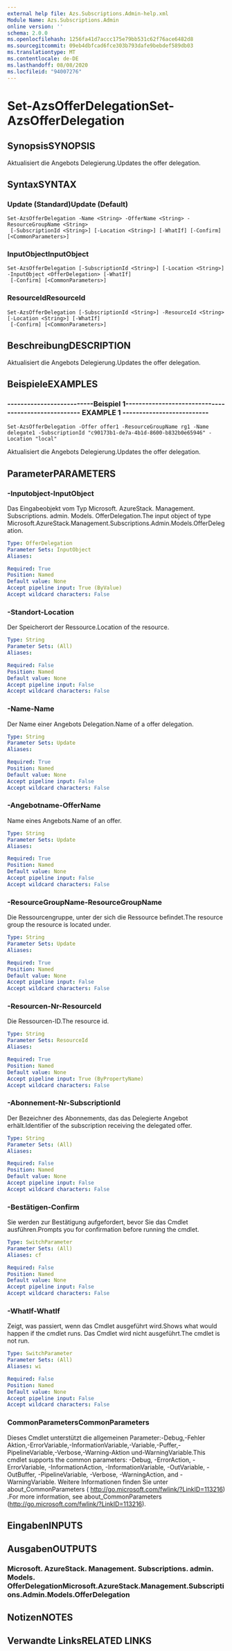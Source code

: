 ```yaml
---
external help file: Azs.Subscriptions.Admin-help.xml
Module Name: Azs.Subscriptions.Admin
online version: ''
schema: 2.0.0
ms.openlocfilehash: 1256fa41d7accc175e79bb531c62f76ace6482d8
ms.sourcegitcommit: 09eb4dbfcad6fce303b793dafe9bebdef589db03
ms.translationtype: MT
ms.contentlocale: de-DE
ms.lasthandoff: 08/08/2020
ms.locfileid: "94007276"
---
```

# <span data-ttu-id="11988-101">Set-AzsOfferDelegation</span><span class="sxs-lookup"><span data-stu-id="11988-101">Set-AzsOfferDelegation</span></span>

## <span data-ttu-id="11988-102">Synopsis</span><span class="sxs-lookup"><span data-stu-id="11988-102">SYNOPSIS</span></span>
<span data-ttu-id="11988-103">Aktualisiert die Angebots Delegierung.</span><span class="sxs-lookup"><span data-stu-id="11988-103">Updates the offer delegation.</span></span>

## <span data-ttu-id="11988-104">Syntax</span><span class="sxs-lookup"><span data-stu-id="11988-104">SYNTAX</span></span>

### <span data-ttu-id="11988-105">Update (Standard)</span><span class="sxs-lookup"><span data-stu-id="11988-105">Update (Default)</span></span>
```
Set-AzsOfferDelegation -Name <String> -OfferName <String> -ResourceGroupName <String>
 [-SubscriptionId <String>] [-Location <String>] [-WhatIf] [-Confirm] [<CommonParameters>]
```

### <span data-ttu-id="11988-106">InputObject</span><span class="sxs-lookup"><span data-stu-id="11988-106">InputObject</span></span>
```
Set-AzsOfferDelegation [-SubscriptionId <String>] [-Location <String>] -InputObject <OfferDelegation> [-WhatIf]
 [-Confirm] [<CommonParameters>]
```

### <span data-ttu-id="11988-107">ResourceId</span><span class="sxs-lookup"><span data-stu-id="11988-107">ResourceId</span></span>
```
Set-AzsOfferDelegation [-SubscriptionId <String>] -ResourceId <String> [-Location <String>] [-WhatIf]
 [-Confirm] [<CommonParameters>]
```

## <span data-ttu-id="11988-108">Beschreibung</span><span class="sxs-lookup"><span data-stu-id="11988-108">DESCRIPTION</span></span>
<span data-ttu-id="11988-109">Aktualisiert die Angebots Delegierung.</span><span class="sxs-lookup"><span data-stu-id="11988-109">Updates the offer delegation.</span></span>

## <span data-ttu-id="11988-110">Beispiele</span><span class="sxs-lookup"><span data-stu-id="11988-110">EXAMPLES</span></span>

### <span data-ttu-id="11988-111">--------------------------Beispiel 1--------------------------</span><span class="sxs-lookup"><span data-stu-id="11988-111">-------------------------- EXAMPLE 1 --------------------------</span></span>
```
Set-AzsOfferDelegation -Offer offer1 -ResourceGroupName rg1 -Name delegate1 -SubscriptionId "c90173b1-de7a-4b1d-8600-b832b0e65946" -Location "local"
```

<span data-ttu-id="11988-112">Aktualisiert die Angebots Delegierung.</span><span class="sxs-lookup"><span data-stu-id="11988-112">Updates the offer delegation.</span></span>

## <span data-ttu-id="11988-113">Parameter</span><span class="sxs-lookup"><span data-stu-id="11988-113">PARAMETERS</span></span>

### <span data-ttu-id="11988-114">-Inputobject</span><span class="sxs-lookup"><span data-stu-id="11988-114">-InputObject</span></span>
<span data-ttu-id="11988-115">Das Eingabeobjekt vom Typ Microsoft. AzureStack. Management. Subscriptions. admin. Models. OfferDelegation.</span><span class="sxs-lookup"><span data-stu-id="11988-115">The input object of type Microsoft.AzureStack.Management.Subscriptions.Admin.Models.OfferDelegation.</span></span>

```yaml
Type: OfferDelegation
Parameter Sets: InputObject
Aliases: 

Required: True
Position: Named
Default value: None
Accept pipeline input: True (ByValue)
Accept wildcard characters: False
```

### <span data-ttu-id="11988-116">-Standort</span><span class="sxs-lookup"><span data-stu-id="11988-116">-Location</span></span>
<span data-ttu-id="11988-117">Der Speicherort der Ressource.</span><span class="sxs-lookup"><span data-stu-id="11988-117">Location of the resource.</span></span>

```yaml
Type: String
Parameter Sets: (All)
Aliases: 

Required: False
Position: Named
Default value: None
Accept pipeline input: False
Accept wildcard characters: False
```

### <span data-ttu-id="11988-118">-Name</span><span class="sxs-lookup"><span data-stu-id="11988-118">-Name</span></span>
<span data-ttu-id="11988-119">Der Name einer Angebots Delegation.</span><span class="sxs-lookup"><span data-stu-id="11988-119">Name of a offer delegation.</span></span>

```yaml
Type: String
Parameter Sets: Update
Aliases: 

Required: True
Position: Named
Default value: None
Accept pipeline input: False
Accept wildcard characters: False
```

### <span data-ttu-id="11988-120">-Angebotname</span><span class="sxs-lookup"><span data-stu-id="11988-120">-OfferName</span></span>
<span data-ttu-id="11988-121">Name eines Angebots.</span><span class="sxs-lookup"><span data-stu-id="11988-121">Name of an offer.</span></span>

```yaml
Type: String
Parameter Sets: Update
Aliases: 

Required: True
Position: Named
Default value: None
Accept pipeline input: False
Accept wildcard characters: False
```

### <span data-ttu-id="11988-122">-ResourceGroupName</span><span class="sxs-lookup"><span data-stu-id="11988-122">-ResourceGroupName</span></span>
<span data-ttu-id="11988-123">Die Ressourcengruppe, unter der sich die Ressource befindet.</span><span class="sxs-lookup"><span data-stu-id="11988-123">The resource group the resource is located under.</span></span>

```yaml
Type: String
Parameter Sets: Update
Aliases: 

Required: True
Position: Named
Default value: None
Accept pipeline input: False
Accept wildcard characters: False
```

### <span data-ttu-id="11988-124">-Resourcen-Nr</span><span class="sxs-lookup"><span data-stu-id="11988-124">-ResourceId</span></span>
<span data-ttu-id="11988-125">Die Ressourcen-ID.</span><span class="sxs-lookup"><span data-stu-id="11988-125">The resource id.</span></span>

```yaml
Type: String
Parameter Sets: ResourceId
Aliases: 

Required: True
Position: Named
Default value: None
Accept pipeline input: True (ByPropertyName)
Accept wildcard characters: False
```

### <span data-ttu-id="11988-126">-Abonnement-Nr</span><span class="sxs-lookup"><span data-stu-id="11988-126">-SubscriptionId</span></span>
<span data-ttu-id="11988-127">Der Bezeichner des Abonnements, das das Delegierte Angebot erhält.</span><span class="sxs-lookup"><span data-stu-id="11988-127">Identifier of the subscription receiving the delegated offer.</span></span>

```yaml
Type: String
Parameter Sets: (All)
Aliases: 

Required: False
Position: Named
Default value: None
Accept pipeline input: False
Accept wildcard characters: False
```

### <span data-ttu-id="11988-128">-Bestätigen</span><span class="sxs-lookup"><span data-stu-id="11988-128">-Confirm</span></span>
<span data-ttu-id="11988-129">Sie werden zur Bestätigung aufgefordert, bevor Sie das Cmdlet ausführen.</span><span class="sxs-lookup"><span data-stu-id="11988-129">Prompts you for confirmation before running the cmdlet.</span></span>

```yaml
Type: SwitchParameter
Parameter Sets: (All)
Aliases: cf

Required: False
Position: Named
Default value: None
Accept pipeline input: False
Accept wildcard characters: False
```

### <span data-ttu-id="11988-130">-WhatIf</span><span class="sxs-lookup"><span data-stu-id="11988-130">-WhatIf</span></span>
<span data-ttu-id="11988-131">Zeigt, was passiert, wenn das Cmdlet ausgeführt wird.</span><span class="sxs-lookup"><span data-stu-id="11988-131">Shows what would happen if the cmdlet runs.</span></span>
<span data-ttu-id="11988-132">Das Cmdlet wird nicht ausgeführt.</span><span class="sxs-lookup"><span data-stu-id="11988-132">The cmdlet is not run.</span></span>

```yaml
Type: SwitchParameter
Parameter Sets: (All)
Aliases: wi

Required: False
Position: Named
Default value: None
Accept pipeline input: False
Accept wildcard characters: False
```

### <span data-ttu-id="11988-133">CommonParameters</span><span class="sxs-lookup"><span data-stu-id="11988-133">CommonParameters</span></span>
<span data-ttu-id="11988-134">Dieses Cmdlet unterstützt die allgemeinen Parameter:-Debug,-Fehler Aktion,-ErrorVariable,-InformationVariable,-Variable,-Puffer,-PipelineVariable,-Verbose,-Warning-Aktion und-WarningVariable.</span><span class="sxs-lookup"><span data-stu-id="11988-134">This cmdlet supports the common parameters: -Debug, -ErrorAction, -ErrorVariable, -InformationAction, -InformationVariable, -OutVariable, -OutBuffer, -PipelineVariable, -Verbose, -WarningAction, and -WarningVariable.</span></span> <span data-ttu-id="11988-135">Weitere Informationen finden Sie unter about_CommonParameters ( http://go.microsoft.com/fwlink/?LinkID=113216) .</span><span class="sxs-lookup"><span data-stu-id="11988-135">For more information, see about_CommonParameters (http://go.microsoft.com/fwlink/?LinkID=113216).</span></span>

## <span data-ttu-id="11988-136">Eingaben</span><span class="sxs-lookup"><span data-stu-id="11988-136">INPUTS</span></span>

## <span data-ttu-id="11988-137">Ausgaben</span><span class="sxs-lookup"><span data-stu-id="11988-137">OUTPUTS</span></span>

### <span data-ttu-id="11988-138">Microsoft. AzureStack. Management. Subscriptions. admin. Models. OfferDelegation</span><span class="sxs-lookup"><span data-stu-id="11988-138">Microsoft.AzureStack.Management.Subscriptions.Admin.Models.OfferDelegation</span></span>

## <span data-ttu-id="11988-139">Notizen</span><span class="sxs-lookup"><span data-stu-id="11988-139">NOTES</span></span>

## <span data-ttu-id="11988-140">Verwandte Links</span><span class="sxs-lookup"><span data-stu-id="11988-140">RELATED LINKS</span></span>

